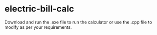 # electric-bill-calc

Download and run the .exe file to run the calculator or use the .cpp file to modify as per your requirements. 
